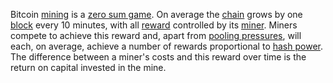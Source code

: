 Bitcoin [mining](Glossary#mine) is a [zero sum game](https://en.wikipedia.org/wiki/Zero-sum_game). On average the [chain](Glossary#chain) grows by one [block](Glossary#block) every 10 minutes, with all [reward](Glossary#reward) controlled by its [miner](Glossary#miner). Miners compete to achieve this reward and, apart from [pooling pressures](Pooling-Pressure-Risk), will each, on average, achieve a number of rewards proportional to [hash power](Glossary#hash-power). The difference between a miner's costs and this reward over time is the return on capital invested in the mine.